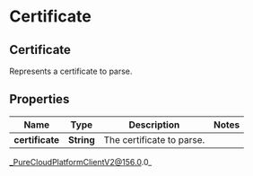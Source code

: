 # Certificate

## Certificate
Represents a certificate to parse.

## Properties

|Name | Type | Description | Notes|
|------------ | ------------- | ------------- | -------------|
| **certificate** | **String** | The certificate to parse. | |



_PureCloudPlatformClientV2@156.0.0_
